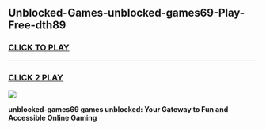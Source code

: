 
## Unblocked-Games-unblocked-games69-Play-Free-dth89
<h3>
<a href="https://premium76.site?title=unblocked-games69&ref=20M">CLICK TO PLAY</a></h3>
<hr>

<h3>
<a href="https://premium76.site?title=unblocked-games69&ref=20M">CLICK 2 PLAY</a>
  
</h3>

<a href="https://premium76.site?title=unblocked-games69&ref=19M"><img src="https://clearcache.store/games.png"></a>


**unblocked-games69 games unblocked: Your Gateway to Fun and Accessible Online Gaming**
